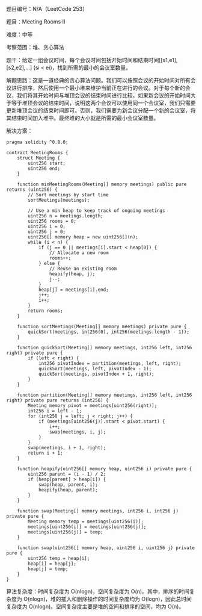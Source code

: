 题目编号：N/A（LeetCode 253）

题目：Meeting Rooms II

难度：中等

考察范围：堆、贪心算法

题干：给定一组会议时间，每个会议时间包括开始时间和结束时间[[s1,e1],[s2,e2],...] (si < ei)，找到所需的最小的会议室数量。

解题思路：这是一道经典的贪心算法问题。我们可以按照会议的开始时间对所有会议进行排序，然后使用一个最小堆来维护当前正在进行的会议。对于每个新的会议，我们将其开始时间与堆顶会议的结束时间进行比较，如果新会议的开始时间大于等于堆顶会议的结束时间，说明这两个会议可以使用同一个会议室，我们只需要更新堆顶会议的结束时间即可。否则，我们需要为新会议分配一个新的会议室，将其结束时间加入堆中。最终堆的大小就是所需的最小会议室数量。

解决方案：

```solidity
pragma solidity ^0.8.0;

contract MeetingRooms {
    struct Meeting {
        uint256 start;
        uint256 end;
    }

    function minMeetingRooms(Meeting[] memory meetings) public pure returns (uint256) {
        // Sort meetings by start time
        sortMeetings(meetings);

        // Use a min heap to keep track of ongoing meetings
        uint256 n = meetings.length;
        uint256 rooms = 0;
        uint256 i = 0;
        uint256 j = 0;
        uint256[] memory heap = new uint256[](n);
        while (i < n) {
            if (j == 0 || meetings[i].start < heap[0]) {
                // Allocate a new room
                rooms++;
            } else {
                // Reuse an existing room
                heapify(heap, j);
                j--;
            }
            heap[j] = meetings[i].end;
            j++;
            i++;
        }
        return rooms;
    }

    function sortMeetings(Meeting[] memory meetings) private pure {
        quickSort(meetings, int256(0), int256(meetings.length - 1));
    }

    function quickSort(Meeting[] memory meetings, int256 left, int256 right) private pure {
        if (left < right) {
            int256 pivotIndex = partition(meetings, left, right);
            quickSort(meetings, left, pivotIndex - 1);
            quickSort(meetings, pivotIndex + 1, right);
        }
    }

    function partition(Meeting[] memory meetings, int256 left, int256 right) private pure returns (int256) {
        Meeting memory pivot = meetings[uint256(right)];
        int256 i = left - 1;
        for (int256 j = left; j < right; j++) {
            if (meetings[uint256(j)].start < pivot.start) {
                i++;
                swap(meetings, i, j);
            }
        }
        swap(meetings, i + 1, right);
        return i + 1;
    }

    function heapify(uint256[] memory heap, uint256 i) private pure {
        uint256 parent = (i - 1) / 2;
        if (heap[parent] > heap[i]) {
            swap(heap, parent, i);
            heapify(heap, parent);
        }
    }

    function swap(Meeting[] memory meetings, int256 i, int256 j) private pure {
        Meeting memory temp = meetings[uint256(i)];
        meetings[uint256(i)] = meetings[uint256(j)];
        meetings[uint256(j)] = temp;
    }

    function swap(uint256[] memory heap, uint256 i, uint256 j) private pure {
        uint256 temp = heap[i];
        heap[i] = heap[j];
        heap[j] = temp;
    }
}
```

算法复杂度：时间复杂度为 O(nlogn)，空间复杂度为 O(n)。其中，排序的时间复杂度为 O(nlogn)，堆的插入和删除操作的时间复杂度均为 O(logn)，因此总时间复杂度为 O(nlogn)。空间复杂度主要是堆的空间和排序的空间，均为 O(n)。